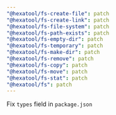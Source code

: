 ```yaml
---
"@hexatool/fs-create-file": patch
"@hexatool/fs-create-link": patch
"@hexatool/fs-file-system": patch
"@hexatool/fs-path-exists": patch
"@hexatool/fs-empty-dir": patch
"@hexatool/fs-temporary": patch
"@hexatool/fs-make-dir": patch
"@hexatool/fs-remove": patch
"@hexatool/fs-copy": patch
"@hexatool/fs-move": patch
"@hexatool/fs-stat": patch
"@hexatool/fs": patch
---
```


Fix `types` field in `package.json`
